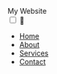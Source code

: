 <!DOCTYPE html>
<html lang="en">
<head>
    <meta charset="UTF-8">
    <meta name="viewport" content="width=device-width, initial-scale=1.0">
    <title>Document</title>
    <link rel="stylesheet" href="dashboard.css">
</head>
<body>
    <nav>
        <div class="logo">My Website</div>
        <input type="checkbox" id="menu-toggle">
        <label for="menu-toggle" class="menu-icon">🍔</label>
        <ul class="nav-links">
            <li><a href="#">Home</a></li>
            <li><a href="#">About</a></li>
            <li><a href="#">Services</a></li>   
            <li><a href="#">Contact</a></li>
        </ul>
    </nav>  
</body>
</html>
